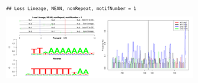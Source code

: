 

```
## Loss Lineage, NEAN, nonRepeat, motifNumber = 1
```

![plot of chunk motifPValues](figure/motifPValues.png) 
  
